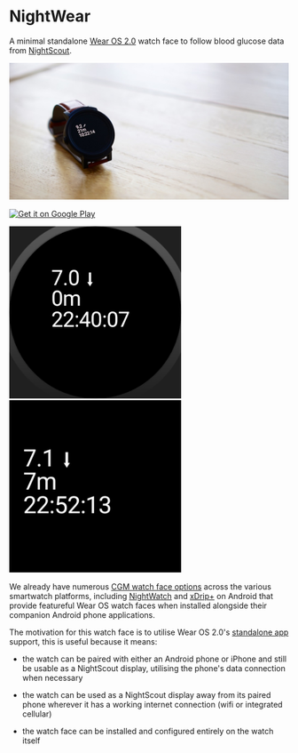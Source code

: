 # NightWear

A minimal standalone [Wear OS 2.0](https://wearos.google.com) watch face to follow blood glucose data from [NightScout](http://www.nightscout.info/).

<img src="/assets/photo/7II02989_1024x500.jpg">

<a href='https://play.google.com/store/apps/details?id=im.rah.nightwear&utm_source=github&pcampaignid=MKT-Other-global-all-co-prtnr-py-PartBadge-Mar2515-1'><img alt='Get it on Google Play' src='https://play.google.com/intl/en_gb/badges/images/generic/en_badge_web_generic.png' width="200"/></a>

<img src="/app/src/main/res/drawable-nodpi/preview_circle.png" width="310" height="310"> <img src="/app/src/main/res/drawable-nodpi/preview_square.png" width="310" height="310">

We already have numerous [CGM watch face options](http://www.nightscout.info/wiki/cgm-watchfaces) across the various smartwatch platforms, including [NightWatch](https://github.com/StephenBlackWasAlreadyTaken/NightWatch) and [xDrip+](https://github.com/NightscoutFoundation/xDrip) on Android that provide featureful Wear OS watch faces when installed alongside their companion Android phone applications.

The motivation for this watch face is to utilise Wear OS 2.0's [standalone app](https://developer.android.com/training/wearables/apps/standalone-apps) support, this is useful because it means:

- the watch can be paired with either an Android phone or iPhone and still be usable as a NightScout display, utilising the phone's data connection when necessary

- the watch can be used as a NightScout display away from its paired phone wherever it has a working internet connection (wifi or integrated cellular)

- the watch face can be installed and configured entirely on the watch itself

